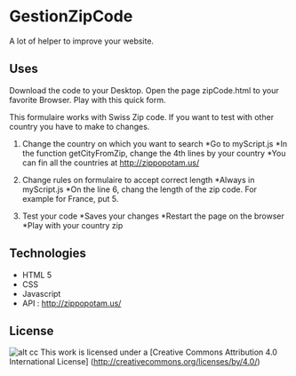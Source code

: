 # GestionZipCode
A lot of helper to improve your website.

Uses
------- 
Download the code to your Desktop.
Open the page zipCode.html to your favorite Browser.
Play with this quick form.

This formulaire works with Swiss Zip code. 
If you want to test with other country you have to make to changes.

1. Change the country on which you want to search
   *Go to myScript.js
   *In the function getCityFromZip, change the 4th lines by your country
   *You can fin all the countries at http://zippopotam.us/
 
2. Change rules on formulaire to accept correct length
   *Always in myScript.js
   *On the line 6, chang the length of the zip code. For example for France, put 5.
   
3. Test your code
   *Saves your changes
   *Restart the page on the browser
   *Play with your country zip
   
Technologies   
-------
* HTML 5
* CSS
* Javascript
* API : http://zippopotam.us/

License
-------
![alt cc](https://licensebuttons.net/l/by/3.0/88x31.png)
This work is licensed under a [Creative Commons Attribution 4.0 International License] (http://creativecommons.org/licenses/by/4.0/)
